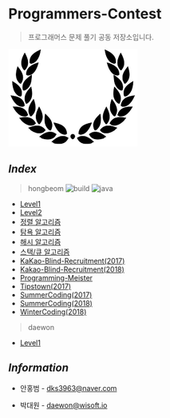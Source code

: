 # Programmers-Contest
> 프로그래머스 문제 풀기 공동 저장소입니다.

![flag](./img/flag.png)

  

## *Index*

> hongbeom ![build](https://travis-ci.org/programmers-contest/Programmers.svg?branch=master) ![java](https://img.shields.io/badge/java-jdk10-orange.svg?style=plat&logo=java)

* [Level1](https://github.com/programmers-contest/Programmers/tree/master/hongbeom/level1)
* [Level2](https://github.com/programmers-contest/Programmers/tree/master/hongbeom/level2)
* [정렬 알고리즘]([https://github.com/programmers-contest/Programmers/tree/master/hongbeom/sorting](https://github.com/programmers-contest/Programmers/tree/master/hongbeom/sorting))
* [탐욕 알고리즘](https://github.com/programmers-contest/Programmers/tree/master/hongbeom/greedy)
* [해시 알고리즘](https://github.com/programmers-contest/Programmers/tree/master/hongbeom/hash)
* [스택/큐 알고리즘]([https://github.com/programmers-contest/Programmers/tree/master/hongbeom/stack_queue](https://github.com/programmers-contest/Programmers/tree/master/hongbeom/stack_queue))
* [KaKao-Blind-Recruitment(2017)](https://github.com/programmers-contest/Programmers/tree/master/hongbeom/kakao_blind_recruitment_2017)
* [Kakao-Blind-Recruitment(2018)](https://github.com/programmers-contest/Programmers/tree/master/hongbeom/kakao_blind_recruitment_2018)
* [Programming-Meister](https://github.com/programmers-contest/Programmers/tree/master/hongbeom/programmingMaster/)
* [Tipstown(2017)](https://github.com/programmers-contest/Programmers/tree/master/hongbeom/tipstown_2017)
* [SummerCoding(2017)]([https://github.com/programmers-contest/Programmers/tree/master/hongbeom/summer_coding_2017/%EC%86%8C%EC%88%98%EB%A7%8C%EB%93%A4%EA%B8%B0](https://github.com/programmers-contest/Programmers/tree/master/hongbeom/summer_coding_2017/소수만들기))
* [SummerCoding(2018)](https://github.com/programmers-contest/Programmers/tree/master/hongbeom/summer_coding_2018)
* [WinterCoding(2018)](https://github.com/programmers-contest/Programmers/tree/master/hongbeom/wintercoding_2018)

> daewon

* [Level1]()

## *Information*

- 안홍범 - dks3963@naver.com

* 박대원 - daewon@wisoft.io